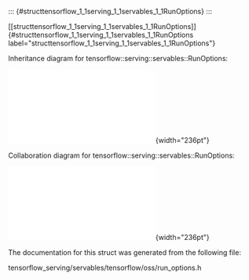 ::: {#structtensorflow_1_1serving_1_1servables_1_1RunOptions}
:::

[\[structtensorflow\_1\_1serving\_1\_1servables\_1\_1RunOptions\]]{#structtensorflow_1_1serving_1_1servables_1_1RunOptions
label="structtensorflow_1_1serving_1_1servables_1_1RunOptions"}

Inheritance diagram for tensorflow::serving::servables::RunOptions:

![image](structtensorflow_1_1serving_1_1servables_1_1RunOptions__inherit__graph.pdf){width="236pt"}

Collaboration diagram for tensorflow::serving::servables::RunOptions:

![image](structtensorflow_1_1serving_1_1servables_1_1RunOptions__coll__graph.pdf){width="236pt"}

The documentation for this struct was generated from the following file:

tensorflow\_serving/servables/tensorflow/oss/run\_options.h
